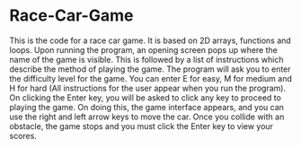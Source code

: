 # Race-Car-Game

This is the code for a race car game. It is based on 2D arrays, functions and loops. Upon running the program, an opening screen pops up where the name of the game is visible. This is followed by a list of instructions which describe the method of playing the game. The program will ask you to enter the difficulty level for the game. You can enter E for easy, M for medium and H for hard (All instructions for the user appear when you run the program). On clicking the Enter key, you will be asked to click any key to proceed to playing the game. On doing this, the game interface appears, and you can use the right and left arrow keys to move the car. Once you collide with an obstacle, the game stops and you must click the Enter key to view your scores.
